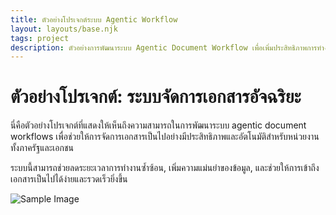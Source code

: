 ```yaml
---
title: ตัวอย่างโปรเจกต์ระบบ Agentic Workflow
layout: layouts/base.njk
tags: project
description: ตัวอย่างการพัฒนาระบบ Agentic Document Workflow เพื่อเพิ่มประสิทธิภาพการทำงาน
---
```

# ตัวอย่างโปรเจกต์: ระบบจัดการเอกสารอัจฉริยะ

นี่คือตัวอย่างโปรเจกต์ที่แสดงให้เห็นถึงความสามารถในการพัฒนาระบบ agentic document workflows เพื่อช่วยให้การจัดการเอกสารเป็นไปอย่างมีประสิทธิภาพและอัตโนมัติสำหรับหน่วยงานทั้งภาครัฐและเอกชน

ระบบนี้สามารถช่วยลดระยะเวลาการทำงานซ้ำซ้อน, เพิ่มความแม่นยำของข้อมูล, และช่วยให้การเข้าถึงเอกสารเป็นไปได้ง่ายและรวดเร็วยิ่งขึ้น

![Sample Image](/assets/images/sample.jpg)